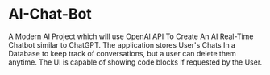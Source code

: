 # AI-Chat-Bot
A Modern Al Project which will use OpenAl API To Create An AI Real-Time Chatbot similar to ChatGPT. The application stores User's Chats In a Database to keep track of conversations, but a user can delete them anytime. The UI is capable of showing code blocks if requested by the User.
